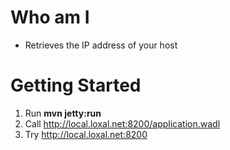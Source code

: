 # Who am I

* Retrieves the IP address of your host

# Getting Started

1. Run __mvn jetty:run__
1. Call http://local.loxal.net:8200/application.wadl
1. Try http://local.loxal.net:8200